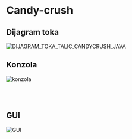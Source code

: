 # Candy-crush <br>

## Dijagram toka
![DIJAGRAM_TOKA_TALIC_CANDYCRUSH_JAVA](https://user-images.githubusercontent.com/59321839/124522827-d9287c80-ddf4-11eb-8078-325399eb295d.png)
<br>

## Konzola
![konzola](https://user-images.githubusercontent.com/59321839/124522788-b72efa00-ddf4-11eb-8d15-b973116c8d77.gif)

<br> <br>
## GUI
![GUI](https://user-images.githubusercontent.com/59321839/124522890-083eee00-ddf5-11eb-8074-c2c4f973c338.gif)

